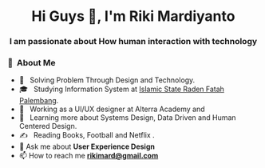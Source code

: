 <h1 align="center">Hi Guys 👋, I'm Riki Mardiyanto</h1>
<h3 align="center">
	I am passionate about How human interaction with technology <br>
	
</h3>

<h3> 👨 &nbsp;About Me </h3>

- 🔭 &nbsp; Solving Problem Through Design and Technology.
- 🎓 &nbsp; Studying Information System at [Islamic State Raden Fatah Palembang](https://radenfatah.ac.id).
- 💼 &nbsp; Working as a UI/UX designer at Alterra Academy and 
- 🌱 &nbsp; Learning more about Systems Design, Data Driven and Human Centered Design.
- ✍️ &nbsp; Reading Books, Football and Netflix .
- 💬 Ask me about **User Experience Design**
- 📫 How to reach me **rikimard@gmail.com** 

<br/>
<br/>

